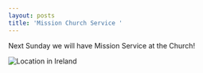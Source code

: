```yaml
---
layout: posts
title: 'Mission Church Service '
---
```

Next Sunday we will have Mission Service at the Church!

![Location in Ireland](https://images.pexels.com/photos/2774546/pexels-photo-2774546.jpeg?auto=compress&amp;cs=tinysrgb&amp;w=1260&amp;h=750&amp;dpr=1)

&nbsp;

&nbsp;

&nbsp;

&nbsp;

&nbsp;

&nbsp;